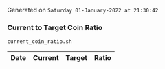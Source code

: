 Generated on `Saturday 01-January-2022 at 21:30:42`

### Current to Target Coin Ratio
`current_coin_ratio.sh`

Date|Current|Target|Ratio
---|---|---|---
